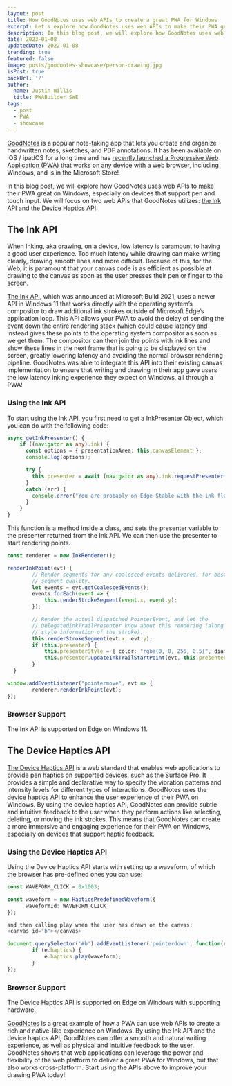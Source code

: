 ```yaml
---
layout: post
title: How GoodNotes uses web APIs to create a great PWA for Windows
excerpt: Let's explore how GoodNotes uses web APIs to make their PWA great on Windows, especially on devices that support pen and touch input.
description: In this blog post, we will explore how GoodNotes uses web APIs to make their PWA great on Windows, especially on devices that support pen and touch input.
date: 2023-01-08
updatedDate: 2022-01-08
trending: true
featured: false
image: posts/goodnotes-showcase/person-drawing.jpg
isPost: true
backUrl: '/'
author:
  name: Justin Willis
  title: PWABuilder SWE
tags:
  - post
  - PWA
  - showcase
---
```


[GoodNotes](https://www.goodnotes.com/) is a popular note-taking app that lets you create and organize handwritten notes, sketches, and PDF annotations. It has been available on iOS / ipadOS for a long time and has [recently launched a Progressive Web Application (PWA)](https://www.goodnotes.com/windows) that works on any device with a web browser, including Windows, and is in the Microsoft Store!

In this blog post, we will explore how GoodNotes uses web APIs to make their PWA great on Windows, especially on devices that support pen and touch input. We will focus on two web APIs that GoodNotes utilizes: [the Ink API](https://blogs.windows.com/msedgedev/2021/08/18/enhancing-inking-on-the-web/) and the [Device Haptics API](https://github.com/MicrosoftEdge/MSEdgeExplainers/blob/main/HapticsDevice/explainer.md).

## The Ink API

When Inking, aka drawing, on a device, low latency is paramount to having a good user experience. Too much latency while drawing can make writing clearly, drawing smooth lines and more difficult. Because of this, for the Web, it is paramount that your canvas code is as efficient as possible at drawing to the canvas as soon as the user presses their pen or finger to the screen.

[The Ink API](https://blogs.windows.com/msedgedev/2021/08/18/enhancing-inking-on-the-web/), which was announced at Microsoft Build 2021, uses a newer API in Windows 11 that works directly with the operating system’s compositor to draw additional ink strokes outside of Microsoft Edge’s application loop. This API allows your PWA to avoid the delay of sending the event down the entire rendering stack (which could cause latency and instead gives these points to the operating system compositor as soon as we get them. The compositor can then join the points with ink lines and show these lines in the next frame that is going to be displayed on the screen, greatly lowering latency and avoiding the normal browser rendering pipeline. GoodNotes was able to integrate this API into their existing canvas implementation to ensure that writing and drawing in their app gave users the low latency inking experience they expect on Windows, all through a PWA!

### Using the Ink API
To start using the Ink API, you first need to get a InkPresenter Object, which you can do with the following code:

```typescript
async getInkPresenter() {
    if ((navigator as any).ink) {
      const options = { presentationArea: this.canvasElement };
      console.log(options);

      try {
        this.presenter = await (navigator as any).ink.requestPresenter(options);
      }
      catch (err) {
        console.error("You are probably on Edge Stable with the ink flag turned on, this impl is broken");
      }
    }
}
```


This function is a method inside a class, and sets the presenter variable to the presenter returned from the Ink API. We can then use the presenter to start rendering points.

```typescript
const renderer = new InkRenderer();

renderInkPoint(evt) {
        // Render segments for any coalesced events delivered, for best possible
        // segment quality.
        let events = evt.getCoalescedEvents();
        events.forEach(event => {
            this.renderStrokeSegment(event.x, event.y);
        });

        // Render the actual dispatched PointerEvent, and let the
        // DelegatedInkTrailPresenter know about this rendering (along with
        // style information of the stroke).
        this.renderStrokeSegment(evt.x, evt.y);
        if (this.presenter) {
            this.presenterStyle = { color: "rgba(0, 0, 255, 0.5)", diameter: 4 * evt.pressure };
            this.presenter.updateInkTrailStartPoint(evt, this.presenterStyle);
        }
  }

window.addEventListener("pointermove", evt => {
        renderer.renderInkPoint(evt);
});  
```

### Browser Support
The Ink API is supported on Edge on Windows 11.


## The Device Haptics API

[The Device Haptics API](https://github.com/MicrosoftEdge/MSEdgeExplainers/blob/main/HapticsDevice/explainer.md) is a web standard that enables web applications to provide pen haptics on supported devices, such as the Surface Pro. It provides a simple and declarative way to specify the vibration patterns and intensity levels for different types of interactions.
GoodNotes uses the device haptics API to enhance the user experience of their PWA on Windows. By using the device haptics API, GoodNotes can provide subtle and intuitive feedback to the user when they perform actions like selecting, deleting, or moving the ink strokes. This means that GoodNotes can create a more immersive and engaging experience for their PWA on Windows, especially on devices that support haptic feedback.

### Using the Device Haptics API
Using the Device Haptics API starts with setting up a waveform, of which the browser has pre-defined ones you can use:

```typescript
const WAVEFORM_CLICK = 0x1003;

const waveform = new HapticsPredefinedWaveform({
      waveformId: WAVEFORM_CLICK
});

and then calling play when the user has drawn on the canvas:
<canvas id="b"></canvas>

document.querySelector('#b').addEventListener('pointerdown', function(e) {
        if (e.haptics) {
            e.haptics.play(waveform);
        }
});
```

### Browser Support
The Device Haptics API is supported on Edge on Windows with supporting hardware. 


[GoodNotes](https://www.goodnotes.com/) is a great example of how a PWA can use web APIs to create a rich and native-like experience on Windows. By using the Ink API and the device haptics API, GoodNotes can offer a smooth and natural writing experience, as well as physical and intuitive feedback to the user. GoodNotes shows that web applications can leverage the power and flexibility of the web platform to deliver a great PWA for Windows, but that also works cross-platform. Start using the APIs above to improve your drawing PWA today!
